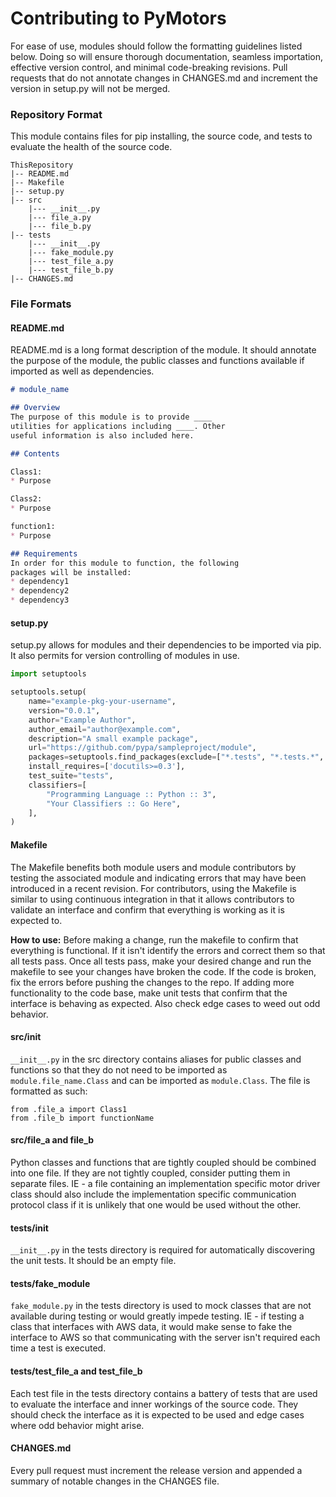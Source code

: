 # Contributing to PyMotors

For ease of use, modules should follow the formatting guidelines listed below. Doing so will ensure thorough documentation, seamless importation, effective version control, and minimal code-breaking revisions. Pull requests that do not annotate changes in CHANGES.md and increment the version in setup.py will not be merged.


### Repository Format
This module contains files for pip installing, the source code, and tests to evaluate the health of the source code.
```
ThisRepository
|-- README.md
|-- Makefile
|-- setup.py
|-- src
    |--- __init__.py
    |--- file_a.py
    |--- file_b.py
|-- tests
    |--- __init__.py
    |--- fake_module.py
    |--- test_file_a.py
    |--- test_file_b.py
|-- CHANGES.md
```
### File Formats

#### README.md
README.md is a long format description of the module. It should annotate the purpose of the module, the public classes and functions available if imported as well as dependencies.

```markdown
# module_name

## Overview
The purpose of this module is to provide ____
utilities for applications including ____. Other
useful information is also included here.

## Contents

Class1:
* Purpose

Class2:
* Purpose

function1:
* Purpose

## Requirements
In order for this module to function, the following
packages will be installed:
* dependency1
* dependency2
* dependency3
```

#### setup.py
setup.py allows for modules and their dependencies to be imported via pip. It also permits for version controlling of modules in use.
```python
import setuptools

setuptools.setup(
    name="example-pkg-your-username",
    version="0.0.1",
    author="Example Author",
    author_email="author@example.com",
    description="A small example package",
    url="https://github.com/pypa/sampleproject/module",
    packages=setuptools.find_packages(exclude=["*.tests", "*.tests.*", "tests.*", "tests"]),
    install_requires=['docutils>=0.3'],
    test_suite="tests",
    classifiers=[
        "Programming Language :: Python :: 3",
        "Your Classifiers :: Go Here",
    ],
)
```
#### Makefile
The Makefile benefits both module users and module contributors by testing the associated module and indicating errors that may have been introduced in a recent revision. For contributors, using the Makefile is similar to using continuous integration in that it allows contributors to validate an interface and confirm that everything is working as it is expected to.

__How to use:__
Before making a change, run the makefile to confirm that everything is functional. If it isn't identify the errors and correct them so that all tests pass. Once all tests pass, make your desired change and run the makefile to see your changes have broken the code. If the code is broken, fix the errors before pushing the changes to the repo. If adding more functionality to the code base, make unit tests that confirm that the interface is behaving as expected. Also check edge cases to weed out odd behavior.

#### src/init
`__init__.py` in the src directory contains aliases for public classes and functions so that they do not need to be imported as `module.file_name.Class` and can be imported as `module.Class`. The file is formatted as such:
```
from .file_a import Class1
from .file_b import functionName

```
#### src/file_a and file_b
Python classes and functions that are tightly coupled should be combined into one file. If they are not tightly coupled, consider putting them in separate files. IE - a file containing an implementation specific motor driver class should also include the implementation specific communication protocol class if it is unlikely that one would be used without the other.

#### tests/init

`__init__.py` in the tests directory is required for automatically discovering the unit tests. It should be an empty file.

#### tests/fake_module
`fake_module.py` in the tests directory is used to mock classes that are not available during testing or would greatly impede testing. IE - if testing a class that interfaces with AWS data, it would make sense to fake the interface to AWS so that communicating with the server isn't required each time a test is executed.

#### tests/test_file_a and test_file_b
Each test file in the tests directory contains a battery of tests that are used to evaluate the interface and inner workings of the source code. They should check the interface as it is expected to be used and edge cases where odd behavior might arise.

#### CHANGES.md
Every pull request must increment the release version and appended a summary of notable changes in the CHANGES file.

